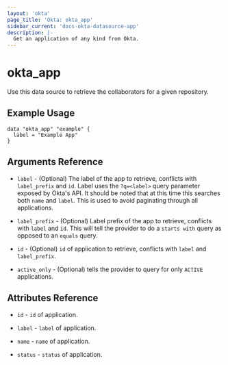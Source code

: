```yaml
---
layout: 'okta'
page_title: 'Okta: okta_app'
sidebar_current: 'docs-okta-datasource-app'
description: |-
  Get an application of any kind from Okta.
---
```


# okta_app

Use this data source to retrieve the collaborators for a given repository.

## Example Usage

```hcl
data "okta_app" "example" {
  label = "Example App"
}
```

## Arguments Reference

- `label` - (Optional) The label of the app to retrieve, conflicts with `label_prefix` and `id`. Label uses the `?q=<label>` query parameter exposed by Okta's API. It should be noted that at this time this searches both `name` and `label`. This is used to avoid paginating through all applications.

- `label_prefix` - (Optional) Label prefix of the app to retrieve, conflicts with `label` and `id`. This will tell the provider to do a `starts with` query as opposed to an `equals` query.

- `id` - (Optional) `id` of application to retrieve, conflicts with `label` and `label_prefix`.

- `active_only` - (Optional) tells the provider to query for only `ACTIVE` applications.

## Attributes Reference

- `id` - `id` of application.

- `label` - `label` of application.

- `name` - `name` of application.

- `status` - `status` of application.
